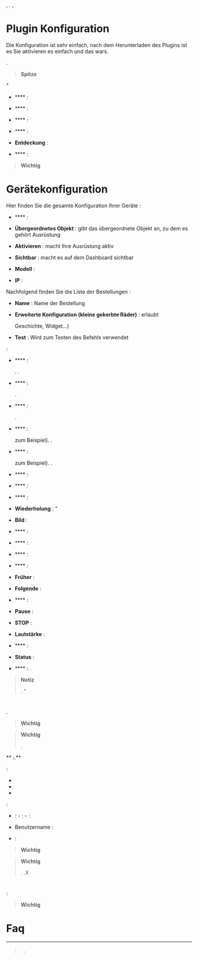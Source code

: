 ,
. 
,


# Plugin Konfiguration

Die Konfiguration ist sehr einfach, nach dem Herunterladen des Plugins ist es
Sie aktivieren es einfach und das wars. 



.

> **Spitze**
>
> 



"

-   **** : 
-   **** : 
-   **** : 
    
-   **** : 
-   **Entdeckung** : 
    
    
-   **** : 

> **Wichtig**
>
> 
> 

# Gerätekonfiguration




Hier finden Sie die gesamte Konfiguration Ihrer Geräte :

-   **** : 
-   **Übergeordnetes Objekt** : gibt das übergeordnete Objekt an, zu dem es gehört
    Ausrüstung
-   **Aktivieren** : macht Ihre Ausrüstung aktiv
-   **Sichtbar** : macht es auf dem Dashboard sichtbar
-   **Modell** : 
    
-   **IP** : 
    

Nachfolgend finden Sie die Liste der Bestellungen :

-   **Name** : Name der Bestellung
-   **Erweiterte Konfiguration (kleine gekerbte Räder)** : erlaubt
    
    Geschichte, Widget…)
-   **Test** : Wird zum Testen des Befehls verwendet

 :

-   **** : 
    
    . 
    .
-   **** :  
    
    .
-   **** : 
    
    .
-   **** : 
    
    zum Beispiel). 
    .
-   **** : 
    
    zum Beispiel). 
    .
-   **** : 
-   **** : 
-   **** : 
-   **Wiederholung** : "
-   **Bild** : 
-   **** : 
-   **** : 
-   **** : 
-   **** : 
-   **Früher** : 
-   **Folgende** : 
-   **** : 
-   **Pause** : 
-   **STOP** : 
-   **Lautstärke** : 
-   **** : 
-   **Status** : 
-   **** : .
    
    

> **Notiz**
>
> 
> . 
> "

# 



. 





> **Wichtig**
>
> 

> **Wichtig**
>
> 
> .

** :.**

 :

-   
-   
    
-   
    

 :

-    :
    -    : 
    -    : 
-   Benutzername : 


-    : 

> **Wichtig**
>
> 

> **Wichtig**
>
> . .X 


# 


 :

> **Wichtig**
>
> 

# Faq

**  **
>
> . .
